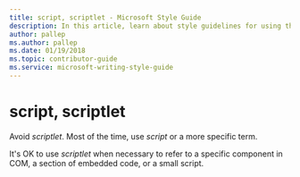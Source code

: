 ```yaml
---
title: script, scriptlet - Microsoft Style Guide
description: In this article, learn about style guidelines for using the terms 'script' and 'scriptlet' in Microsoft documents and other terms you can use in its place.
author: pallep
ms.author: pallep
ms.date: 01/19/2018
ms.topic: contributor-guide
ms.service: microsoft-writing-style-guide
---
```


# script, scriptlet

Avoid *scriptlet*. Most of the time, use *script* or a more specific term.

It's OK to use *scriptlet* when necessary to refer to a specific component in COM, a section of embedded code, or a small script. 
